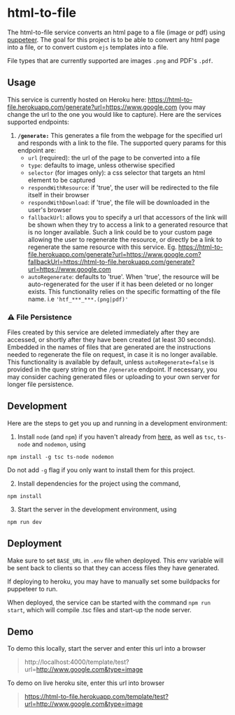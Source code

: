 # html-to-file

The html-to-file service converts an html page to a file (image or pdf) using [puppeteer](https://github.com/puppeteer/puppeteer).
The goal for this project is to be able to convert any html page into a file, or to convert custom `ejs` templates into a file.

File types that are currently supported are images `.png` and PDF's `.pdf`.

## Usage

This service is currently hosted on Heroku here: https://html-to-file.herokuapp.com/generate?url=https://www.google.com (you may change the url to the one you would like to capture). Here are the services supported endpoints:

1. **`/generate:`** This generates a file from the webpage for the specified url and responds with a link to the file.
   The supported query params for this endpoint are:
   - `url` (required): the url of the page to be converted into a file
   - `type`: defaults to image, unless otherwise specified
   - `selector` (for images only): a css selector that targets an html element to be captured
   - `respondWithResource`: if 'true', the user will be redirected to the file itself in their browser
   - `respondWithDownload`: if 'true', the file will be downloaded in the user's browser
   - `fallbackUrl`: allows you to specify a url that accessors of the link will be shown when they try to access a link to a generated resource that is no longer available. Such a link could be to your custom page allowing the user to regenerate the resource, or directly be a link to regenerate the same resource with this service. Eg. https://html-to-file.herokuapp.com/generate?url=https://www.google.com?fallbackUrl=https://html-to-file.herokuapp.com/generate?url=https://www.google.com
   - `autoRegenerate`: defaults to 'true'. When 'true', the resource will be auto-regenerated for the user if it has been deleted or no longer exists. This functionality relies on the specific formatting of the file name. i.e `'htf_***_***.(png|pdf)'`

### ⚠️ File Persistence

Files created by this service are deleted immediately after they are accessed, or shortly after they have been created (at least 30 seconds).
Embedded in the names of files that are generated are the instructions needed to regenerate the file on request, in case it is no longer available.
This functionality is available by default, unless `autoRegenerate=false` is provided in the query string on the `/generate` endpoint.
If necessary, you may consider caching generated files or uploading to your own server for longer file persistence.

## Development

Here are the steps to get you up and running in a development environment:

1. Install `node` (and `npm`) if you haven't already from [here](https://nodejs.org/en/download/), as well as `tsc`, `ts-node` and `nodemon`, using

```
npm install -g tsc ts-node nodemon
```

Do not add `-g` flag if you only want to install them for this project.

2. Install dependencies for the project using the command,

```
npm install
```

3. Start the server in the development environment, using

```
npm run dev
```

## Deployment

Make sure to set `BASE_URL` in `.env` file when deployed. This env variable will be sent back to clients so that they can access files they have generated.

If deploying to heroku, you may have to manually set some buildpacks for puppeteer to run.

When deployed, the service can be started with the command `npm run start`, which will compile .tsc files and start-up the node server.

## Demo

To demo this locally, start the server and enter this url into a browser

> http://localhost:4000/template/test?url=http://www.google.com&type=image

To demo on live heroku site, enter this url into browser

> https://html-to-file.herokuapp.com/template/test?url=http://www.google.com&type=image
